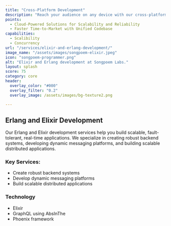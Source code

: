 ```yaml
---
title: "Cross-Platform Development"
description: "Reach your audience on any device with our cross-platform development expertise. We build once and deploy everywhere, ensuring consistent and accessible collaborative experiences."
points:
  - Cloud-Powered Solutions for Scalability and Reliability
  - Faster Time-to-Market with Unified Codebase
capabilities:
  - Scalibility
  - Concurrency
url: "/services/elixir-and-erlang-development/"
image_name: "/assets/images/songpoem-elixir.jpeg"
icon: "songpoem-programmer.png"
alt: "Elixir and Erlang development at Songpoem Labs."
layout: splash
score: 75
category: core
header:
  overlay_color: "#000"
  overlay_filter: "0.2"
  overlay_image: /assets/images/bg-texture2.png

---
```

## Erlang and Elixir Development

Our Erlang and Elixir development services help you build scalable, fault-tolerant, real-time applications. We specialize in creating robust backend systems, developing dynamic messaging platforms, and building scalable distributed applications.

### Key Services:
- Create robust backend systems
- Develop dynamic messaging platforms
- Build scalable distributed applications

### Technology
- Elixir
- GraphQL using AbsInThe
- Phoenix framework